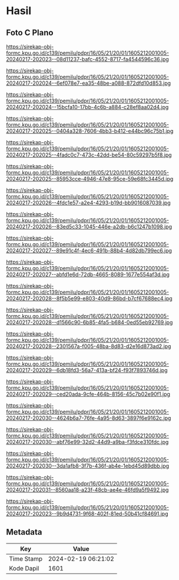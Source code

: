 # Hasil

## Foto C Plano

https://sirekap-obj-formc.kpu.go.id/c139/pemilu/pdpr/16/05/21/20/01/1605212001005-20240217-202023--08d11237-bafc-4552-8717-fa4544596c36.jpg

https://sirekap-obj-formc.kpu.go.id/c139/pemilu/pdpr/16/05/21/20/01/1605212001005-20240217-202024--6ef078e7-ea35-48be-a088-872dfd10d853.jpg

https://sirekap-obj-formc.kpu.go.id/c139/pemilu/pdpr/16/05/21/20/01/1605212001005-20240217-202024--15bcfa10-17bb-4c6b-a884-c28ef8aa02d4.jpg

https://sirekap-obj-formc.kpu.go.id/c139/pemilu/pdpr/16/05/21/20/01/1605212001005-20240217-202025--0404a328-7606-4bb3-b412-e44bc96c75b1.jpg

https://sirekap-obj-formc.kpu.go.id/c139/pemilu/pdpr/16/05/21/20/01/1605212001005-20240217-202025--4fadc0c7-473c-42dd-be54-80c59297b5f8.jpg

https://sirekap-obj-formc.kpu.go.id/c139/pemilu/pdpr/16/05/21/20/01/1605212001005-20240217-202025--85953cce-4946-47e8-95ce-59e68fc3445d.jpg

https://sirekap-obj-formc.kpu.go.id/c139/pemilu/pdpr/16/05/21/20/01/1605212001005-20240217-202026--4fdc1e57-a2e4-4293-b19d-bb9016087039.jpg

https://sirekap-obj-formc.kpu.go.id/c139/pemilu/pdpr/16/05/21/20/01/1605212001005-20240217-202026--83ed5c33-1045-446e-a2db-b6c1247b1098.jpg

https://sirekap-obj-formc.kpu.go.id/c139/pemilu/pdpr/16/05/21/20/01/1605212001005-20240217-202027--89e91c4f-4ec6-491b-88b4-4d82db799ec6.jpg

https://sirekap-obj-formc.kpu.go.id/c139/pemilu/pdpr/16/05/21/20/01/1605212001005-20240217-202027--abfd1e6d-72db-4665-8089-1677e554af3d.jpg

https://sirekap-obj-formc.kpu.go.id/c139/pemilu/pdpr/16/05/21/20/01/1605212001005-20240217-202028--8f5b5e99-e803-40d9-86bd-b7cf67688ec4.jpg

https://sirekap-obj-formc.kpu.go.id/c139/pemilu/pdpr/16/05/21/20/01/1605212001005-20240217-202028--d1566c90-6b85-4fa5-b684-0ed55eb92769.jpg

https://sirekap-obj-formc.kpu.go.id/c139/pemilu/pdpr/16/05/21/20/01/1605212001005-20240217-202028--2301567a-f005-48ba-8d83-d2e16d873ad2.jpg

https://sirekap-obj-formc.kpu.go.id/c139/pemilu/pdpr/16/05/21/20/01/1605212001005-20240217-202029--6db18fd3-56a7-413a-bf24-f93f7893746d.jpg

https://sirekap-obj-formc.kpu.go.id/c139/pemilu/pdpr/16/05/21/20/01/1605212001005-20240217-202029--ced20ada-9cfe-464b-8156-45c7b02e90f1.jpg

https://sirekap-obj-formc.kpu.go.id/c139/pemilu/pdpr/16/05/21/20/01/1605212001005-20240217-202030--4624b6a7-76fe-4a95-8d63-3897f6e9162c.jpg

https://sirekap-obj-formc.kpu.go.id/c139/pemilu/pdpr/16/05/21/20/01/1605212001005-20240217-202030--abf76e99-32d2-44d9-a9ba-f3fdce310fdc.jpg

https://sirekap-obj-formc.kpu.go.id/c139/pemilu/pdpr/16/05/21/20/01/1605212001005-20240217-202030--3da1afb8-3f7b-436f-ab4e-1ebd45d89dbb.jpg

https://sirekap-obj-formc.kpu.go.id/c139/pemilu/pdpr/16/05/21/20/01/1605212001005-20240217-202031--8560aa18-a23f-48cb-ae4e-46fd9a5f9492.jpg

https://sirekap-obj-formc.kpu.go.id/c139/pemilu/pdpr/16/05/21/20/01/1605212001005-20240217-202023--9b9d4731-9f68-402f-81ed-50b41cf84691.jpg


## Metadata

| Key        | Value               |
| ---------- | ------------------- |
| Time Stamp | 2024-02-19 06:21:02 |
| Kode Dapil | 1601                |



